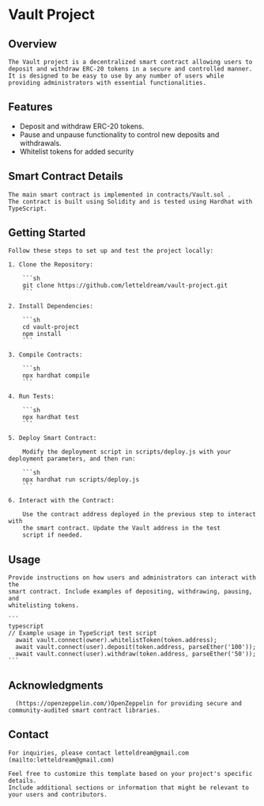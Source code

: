   # Vault Project

  ## Overview
  
    The Vault project is a decentralized smart contract allowing users to deposit and withdraw ERC-20 tokens in a secure and controlled manner.
    It is designed to be easy to use by any number of users while providing administrators with essential functionalities.
  
  ## Features

  - Deposit and withdraw ERC-20 tokens.
  - Pause and unpause functionality to control new deposits and withdrawals.
  - Whitelist tokens for added security</li>
  
  ## Smart Contract Details
  
    The main smart contract is implemented in contracts/Vault.sol .
    The contract is built using Solidity and is tested using Hardhat with TypeScript.
  
  ## Getting Started

    Follow these steps to set up and test the project locally:
  
    1. Clone the Repository:
     
        ```sh
        git clone https://github.com/letteldream/vault-project.git
        ```

    2. Install Dependencies:
    
        ```sh
        cd vault-project
        npm install
        ```

    3. Compile Contracts:
    
        ```sh
        npx hardhat compile
        ```

    4. Run Tests:
    
        ```sh
        npx hardhat test
        ```

    5. Deploy Smart Contract:
         
        Modify the deployment script in scripts/deploy.js with your deployment parameters, and then run:

        ```sh
        npx hardhat run scripts/deploy.js
        ```

    6. Interact with the Contract:
    
        Use the contract address deployed in the previous step to interact with
        the smart contract. Update the Vault address in the test
        script if needed.

  ## Usage
  
    Provide instructions on how users and administrators can interact with the
    smart contract. Include examples of depositing, withdrawing, pausing, and
    whitelisting tokens.

    ```
    typescript
    // Example usage in TypeScript test script
      await vault.connect(owner).whitelistToken(token.address);
      await vault.connect(user).deposit(token.address, parseEther('100'));
      await vault.connect(user).withdraw(token.address, parseEther('50'));
    ```
    
  ## Acknowledgments
  
      (https://openzeppelin.com/)OpenZeppelin for providing secure and community-audited smart contract libraries.

  ## Contact
  
    For inquiries, please contact letteldream@gmail.com (mailto:letteldream@gmail.com)

    Feel free to customize this template based on your project's specific details. 
    Include additional sections or information that might be relevant to your users and contributors.
  

